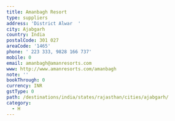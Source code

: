 ```yaml
---
title: Amanbagh Resort
type: suppliers
address: 'District Alwar  '
city: Ajabgarh
country: India
postalCode: 301 027
areaCode: '1465'
phone: ' 223 333, 9828 166 737'
mobile: 0
email: amanbagh@amanresorts.com
www: http://www.amanresorts.com/amanbagh
note: ''
bookThrough: 0
currency: INR
gstType: 0
path: /destinations/india/states/rajasthan/cities/ajabgarh/
category:
  - H
---
```


